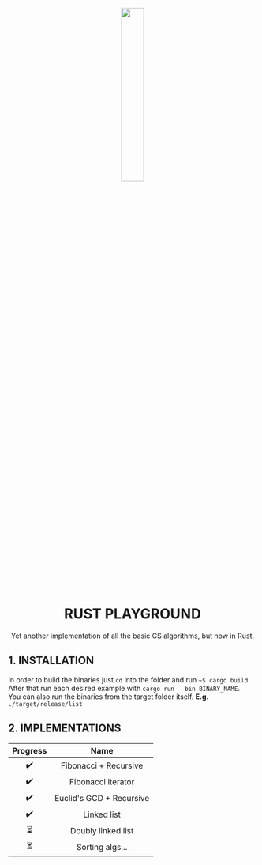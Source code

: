 <p align="center">
  <img height="30%" width="30%" src="http://www.euro-langues.org/wp-content/uploads/2019/10/communityIcon_sxcqnw4pxti11.png"/>
</p>
<h1 align="center">RUST PLAYGROUND</h1>
<p align="center"> Yet another implementation of all the basic CS algorithms, but now in Rust.</p>


## 1. INSTALLATION

In order to build the binaries just `cd` into the folder and run `~$ cargo build`.    
After that run each desired example with `cargo run --bin BINARY_NAME`.  
You can also run the binaries from the target folder itself. **E.g.** `./target/release/list`


## 2. IMPLEMENTATIONS

Progress  |  Name|
:--------:|:----:|
:heavy_check_mark:      |Fibonacci + Recursive|
:heavy_check_mark:      |Fibonacci iterator|
:heavy_check_mark:      |Euclid's GCD + Recursive|
:heavy_check_mark:      |Linked list|
:hourglass_flowing_sand:      |Doubly linked list|
:hourglass_flowing_sand:      |Sorting algs...|
